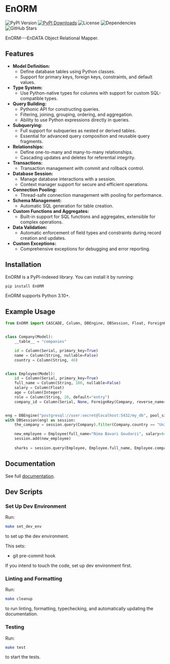# EnORM

![PyPI Version](https://img.shields.io/pypi/v/enorm)
[![PyPI Downloads](https://static.pepy.tech/badge/enorm)](https://pepy.tech/projects/enorm)
![License](https://img.shields.io/github/license/NimaBavari/EnORM)
![Dependencies](https://img.shields.io/librariesio/release/pypi/enorm)
![GitHub Stars](https://img.shields.io/github/stars/NimaBavari/EnORM)

EnORM---EnDATA Object Relational Mapper.

## Features

- **Model Definition:**
    - Define database tables using Python classes.
    - Support for primary keys, foreign keys, constraints, and default values.
- **Type System:**
    - Use Python-native types for columns with support for custom SQL-compatible types.
- **Query Building:**
    - Pythonic API for constructing queries.
    - Filtering, joining, grouping, ordering, and aggregation.
    - Ability to use Python expressions directly in queries.
- **Subquerying:**
    - Full support for subqueries as nested or derived tables.
    - Essential for advanced query composition and reusable query fragments.
- **Relationships:**
    - Define one-to-many and many-to-many relationships.
    - Cascading updates and deletes for referential integrity.
- **Transactions:**
    - Transaction management with commit and rollback control.
- **Database Session:**
    - Manage database interactions with a session.
    - Context manager support for secure and efficient operations.
- **Connection Pooling:**
    - Thread-safe connection management with pooling for performance.
- **Schema Management:**
    - Automatic SQL generation for table creation.
- **Custom Functions and Aggregates:**
    - Built-in support for SQL functions and aggregates, extensible for complex operations.
- **Data Validation:**
    - Automatic enforcement of field types and constraints during record creation and updates.
- **Custom Exceptions:**
    - Comprehensive exceptions for debugging and error reporting.

## Installation

EnORM is a PyPI-indexed library. You can install it by running:

```sh
pip install EnORM
```

EnORM supports Python 3.10+.

## Example Usage

``` python
from EnORM import CASCADE, Column, DBEngine, DBSession, Float, ForeignKey, Integer, Model, Serial, String


class Company(Model):
    __table__ = "companies"

    id = Column(Serial, primary_key=True)
    name = Column(String, nullable=False)
    country = Column(String, 40)


class Employee(Model):
    id = Column(Serial, primary_key=True)
    full_name = Column(String, 100, nullable=False)
    salary = Column(Float)
    age = Column(Integer)
    role = Column(String, 20, default="entry")
    company_id = Column(Serial, None, ForeignKey(Company, reverse_name="employees", on_delete=CASCADE))


eng = DBEngine("postgresql://user:secret@localhost:5432/my_db", pool_size=64)
with DBSession(eng) as session:
    the_company = session.query(Company).filter(Company.country == "United Kingdom").first()

    new_employee = Employee(full_name="Nima Bavari Goudarzi", salary=64320.00, role="engineer", company_id=the_company.id)
    session.add(new_employee)
    
    sharks = session.query(Employee, Employee.full_name, Employee.company_id).filter(Employee.salary > 90000.00).all()
```

## Documentation

See full [documentation](https://github.com/NimaBavari/EnORM/blob/master/docs/api_docs.md).

## Dev Scripts

### Set Up Dev Environment

Run:

``` sh
make set_dev_env
```

to set up the dev environment.

This sets:
- git pre-commit hook

If you intend to touch the code, set up dev environment first.

### Linting and Formatting

Run:

``` sh
make cleanup
```

to run linting, formatting, typechecking, and automatically updating the documentation.

### Testing

Run:

``` sh
make test
```

to start the tests.
